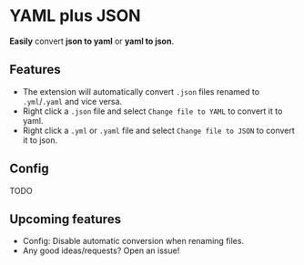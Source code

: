 # YAML plus JSON

**Easily** convert **json to yaml** or **yaml to json**.

## Features

* The extension will automatically convert `.json` files renamed to `.yml`/`.yaml` and vice versa.
* Right click a `.json` file and select `Change file to YAML` to convert it to yaml.
* Right click a `.yml` or `.yaml` file and select `Change file to JSON` to convert it to json.

## Config

TODO

## Upcoming features

* Config: Disable automatic conversion when renaming files.
* Any good ideas/requests? Open an issue!

